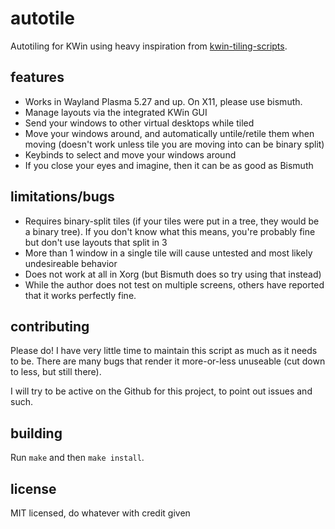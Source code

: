# autotile
Autotiling for KWin using heavy inspiration from [kwin-tiling-scripts](https://invent.kde.org/mart/kwin-tiling-scripts).

## features
* Works in Wayland Plasma 5.27 and up. On X11, please use bismuth.
* Manage layouts via the integrated KWin GUI
* Send your windows to other virtual desktops while tiled
* Move your windows around, and automatically untile/retile them when moving (doesn't work unless tile you are moving into can be binary split)
* Keybinds to select and move your windows around
* If you close your eyes and imagine, then it can be as good as Bismuth

## limitations/bugs
* Requires binary-split tiles (if your tiles were put in a tree, they would be a binary tree). If you don't know what this means, you're probably fine but don't use layouts that split in 3
* More than 1 window in a single tile will cause untested and most likely undesireable behavior
* Does not work at all in Xorg (but Bismuth does so try using that instead)
* While the author does not test on multiple screens, others have reported that it works perfectly fine.

## contributing
Please do! I have very little time to maintain this script as much as it needs to be. There are many bugs that render it more-or-less unuseable (cut down to less, but still there).

I will try to be active on the Github for this project, to point out issues and such.

## building
Run `make` and then `make install`.

## license
MIT licensed, do whatever with credit given
